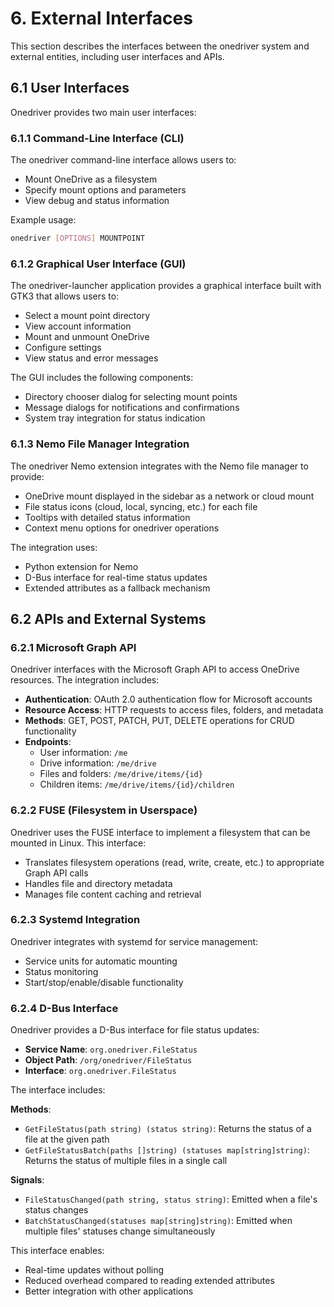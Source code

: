 # 6. External Interfaces

This section describes the interfaces between the onedriver system and external entities, including user interfaces and APIs.

## 6.1 User Interfaces

Onedriver provides two main user interfaces:

### 6.1.1 Command-Line Interface (CLI)
The onedriver command-line interface allows users to:
- Mount OneDrive as a filesystem
- Specify mount options and parameters
- View debug and status information

Example usage:
```bash
onedriver [OPTIONS] MOUNTPOINT
```

### 6.1.2 Graphical User Interface (GUI)
The onedriver-launcher application provides a graphical interface built with GTK3 that allows users to:
- Select a mount point directory
- View account information
- Mount and unmount OneDrive
- Configure settings
- View status and error messages

The GUI includes the following components:
- Directory chooser dialog for selecting mount points
- Message dialogs for notifications and confirmations
- System tray integration for status indication

### 6.1.3 Nemo File Manager Integration
The onedriver Nemo extension integrates with the Nemo file manager to provide:
- OneDrive mount displayed in the sidebar as a network or cloud mount
- File status icons (cloud, local, syncing, etc.) for each file
- Tooltips with detailed status information
- Context menu options for onedriver operations

The integration uses:
- Python extension for Nemo
- D-Bus interface for real-time status updates
- Extended attributes as a fallback mechanism

## 6.2 APIs and External Systems

### 6.2.1 Microsoft Graph API
Onedriver interfaces with the Microsoft Graph API to access OneDrive resources. The integration includes:

- **Authentication**: OAuth 2.0 authentication flow for Microsoft accounts
- **Resource Access**: HTTP requests to access files, folders, and metadata
- **Methods**: GET, POST, PATCH, PUT, DELETE operations for CRUD functionality
- **Endpoints**:
  - User information: `/me`
  - Drive information: `/me/drive`
  - Files and folders: `/me/drive/items/{id}`
  - Children items: `/me/drive/items/{id}/children`

### 6.2.2 FUSE (Filesystem in Userspace)
Onedriver uses the FUSE interface to implement a filesystem that can be mounted in Linux. This interface:
- Translates filesystem operations (read, write, create, etc.) to appropriate Graph API calls
- Handles file and directory metadata
- Manages file content caching and retrieval

### 6.2.3 Systemd Integration
Onedriver integrates with systemd for service management:
- Service units for automatic mounting
- Status monitoring
- Start/stop/enable/disable functionality

### 6.2.4 D-Bus Interface
Onedriver provides a D-Bus interface for file status updates:

- **Service Name**: `org.onedriver.FileStatus`
- **Object Path**: `/org/onedriver/FileStatus`
- **Interface**: `org.onedriver.FileStatus`

The interface includes:

**Methods**:
- `GetFileStatus(path string) (status string)`: Returns the status of a file at the given path
- `GetFileStatusBatch(paths []string) (statuses map[string]string)`: Returns the status of multiple files in a single call

**Signals**:
- `FileStatusChanged(path string, status string)`: Emitted when a file's status changes
- `BatchStatusChanged(statuses map[string]string)`: Emitted when multiple files' statuses change simultaneously

This interface enables:
- Real-time updates without polling
- Reduced overhead compared to reading extended attributes
- Better integration with other applications
